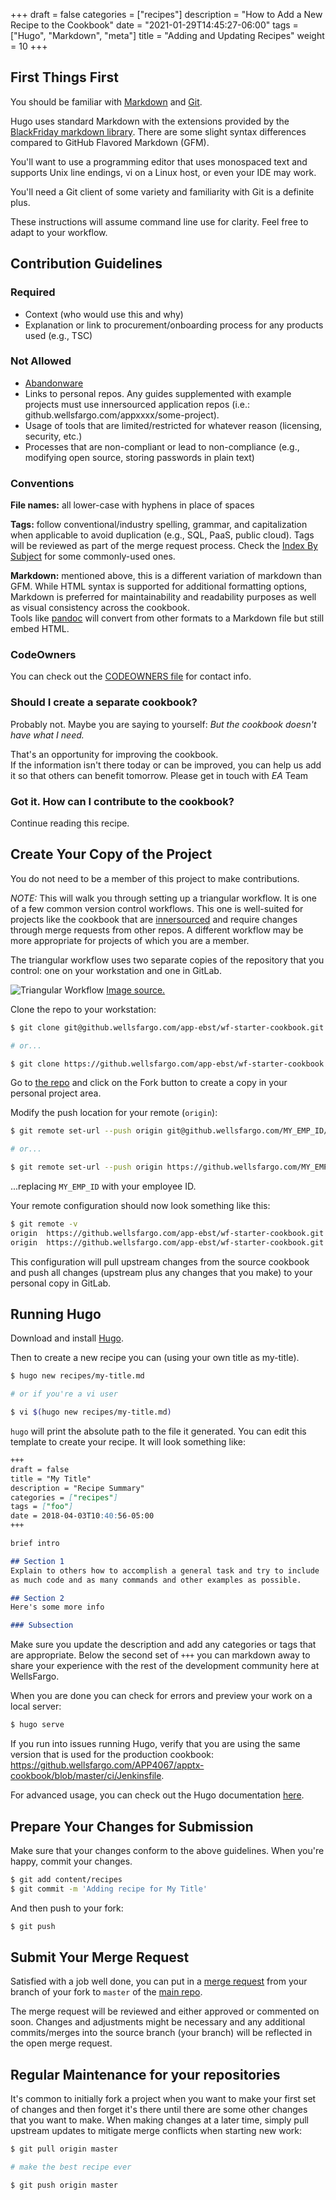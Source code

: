 +++
draft = false
categories = ["recipes"]
description = "How to Add a New Recipe to the Cookbook"
date = "2021-01-29T14:45:27-06:00"
tags = ["Hugo", "Markdown", "meta"]
title = "Adding and Updating Recipes"
weight = 10
+++

## First Things First

You should be familiar with [Markdown](https://daringfireball.net/projects/markdown/syntax) and [Git](https://git-scm.com/).

Hugo uses standard Markdown with the extensions provided by the [BlackFriday markdown library](https://github.com/russross/blackfriday#extensions).  There are some slight syntax differences compared to GitHub Flavored Markdown (GFM).

You'll want to use a programming editor that uses monospaced text and supports Unix line endings, vi on a Linux host, or even your IDE may work.

You'll need a Git client of some variety and familiarity with Git is a definite plus.

These instructions will assume command line use for clarity.  Feel free to adapt to your workflow.

## Contribution Guidelines

### Required

- Context (who would use this and why)
- Explanation or link to procurement/onboarding process for any products used (e.g., TSC)

### Not Allowed

- [Abandonware](https://en.wikipedia.org/wiki/Abandonware)
- Links to personal repos. Any guides supplemented with example projects must use innersourced application repos (i.e.: github.wellsfargo.com/appxxxx/some-project).
- Usage of tools that are limited/restricted for whatever reason (licensing, security, etc.)
- Processes that are non-compliant or lead to non-compliance (e.g., modifying open source, storing passwords in plain text)

### Conventions

**File names:** all lower-case with hyphens in place of spaces

**Tags:** follow conventional/industry spelling, grammar, and capitalization when applicable to avoid duplication (e.g., SQL, PaaS, public cloud). Tags will be reviewed as part of the merge request process. 
Check the [Index By Subject](/collections/index-by-subject) for some commonly-used ones.

**Markdown:** mentioned above, this is a different variation of markdown than GFM. While HTML syntax is supported for additional formatting options, Markdown is preferred for maintainability and readability purposes as well as visual consistency across the cookbook.  
Tools like [pandoc](https://pandoc.org/) will convert from other formats to a Markdown file but still embed HTML.

### CodeOwners

You can check out the [CODEOWNERS file](https://github.wellsfargo.com/app-ebst/wf-starter-cookbook/blob/master/CODEOWNERS) for contact info.  

### Should I create a separate cookbook?

Probably not.  Maybe you are saying to yourself: *But the cookbook doesn't have what I need.*

That's an opportunity for improving the cookbook.  
If the information isn't there today or can be improved, you can help us add it so that others can benefit tomorrow. Please get in touch with _EA_ Team

### Got it.  How can I contribute to the cookbook?

Continue reading this recipe.

## Create Your Copy of the Project

You do not need to be a member of this project to make contributions.

*NOTE:* This will walk you through setting up a triangular workflow.  It is one of a few common version control workflows.  This one is well-suited for projects like the cookbook that are [innersourced](/recipes/innersource) and require changes through merge requests from other repos.  A different workflow may be more appropriate for projects of which you are a member.

The triangular workflow uses two separate copies of the repository that you control: one on your workstation and one in GitLab.

![Triangular Workflow](/images/recipes/triangular-workflow.png)
[Image source.](https://github.blog/2015-07-29-git-2-5-including-multiple-worktrees-and-triangular-workflows/#improved-support-for-triangular-workflows)

Clone the repo to your workstation:

```bash
$ git clone git@github.wellsfargo.com/app-ebst/wf-starter-cookbook.git

# or...

$ git clone https://github.wellsfargo.com/app-ebst/wf-starter-cookbook
```

Go to [the repo](https://github.wellsfargo.com/app-ebst/wf-starter-cookbook) and click on the Fork button to create a copy in your personal project area.

Modify the push location for your remote (`origin`):

```bash
$ git remote set-url --push origin git@github.wellsfargo.com/MY_EMP_ID/wf-starter-cookbook.git

# or...

$ git remote set-url --push origin https://github.wellsfargo.com/MY_EMP_ID/wf-starter-cookbook.git
```

...replacing `MY_EMP_ID` with your employee ID.

Your remote configuration should now look something like this:

```bash
$ git remote -v
origin	https://github.wellsfargo.com/app-ebst/wf-starter-cookbook.git (fetch)
origin	https://github.wellsfargo.com/app-ebst/wf-starter-cookbook.git (push)
```

This configuration will pull upstream changes from the source cookbook and push all changes (upstream plus any changes that you make) to your personal copy in GitLab.

## Running Hugo

Download and install [Hugo](https://gohugo.io/getting-started/installing/).

Then to create a new recipe you can (using your own title as my-title).

```bash
$ hugo new recipes/my-title.md

# or if you're a vi user

$ vi $(hugo new recipes/my-title.md)
```

`hugo` will print the absolute path to the file it generated.  You can edit this
template to create your recipe.  It will look something like:

```markdown
+++
draft = false
title = "My Title"
description = "Recipe Summary"
categories = ["recipes"]
tags = ["foo"]
date = 2018-04-03T10:40:56-05:00
+++

brief intro

## Section 1
Explain to others how to accomplish a general task and try to include
as much code and as many commands and other examples as possible.

## Section 2
Here's some more info

### Subsection
```

Make sure you update the description and add any categories or tags
that are appropriate.  Below the second set of `+++` you can markdown away to
share your experience with the rest of the development community
here at WellsFargo.


When you are done you can check for errors and preview your work on a local server:

```bash
$ hugo serve
```

If you run into issues running Hugo, verify that you are using the same version that is used for the production cookbook: https://github.wellsfargo.com/APP4067/apptx-cookbook/blob/master/ci/Jenkinsfile.

For advanced usage, you can check out the Hugo documentation [here](https://gohugo.io/getting-started/).

## Prepare Your Changes for Submission

Make sure that your changes conform to the above guidelines. When you're happy, commit your changes.

```bash
$ git add content/recipes
$ git commit -m 'Adding recipe for My Title'
```

And then push to your fork:

```bash
$ git push
```

## Submit Your Merge Request

Satisfied with a job well done, you can put in a [merge request](https://github.wellsfargo.com/help/user/project/merge_requests/index.md)
from your branch of your fork to `master` of the [main
repo](https://github.wellsfargo.com/app-ebst/wf-starter-cookbook).

The merge request will be reviewed and either approved or commented on soon.  Changes and adjustments might be necessary and any additional commits/merges into the source branch (your branch) will be reflected in the open merge request.

## Regular Maintenance for your repositories

It's common to initially fork a project when you want to make your first set of changes and then forget it's there until there are some other changes that you want to make.  When making changes at a later time, simply pull upstream updates to mitigate merge conflicts when starting new work:

```bash
$ git pull origin master

# make the best recipe ever

$ git push origin master
```
